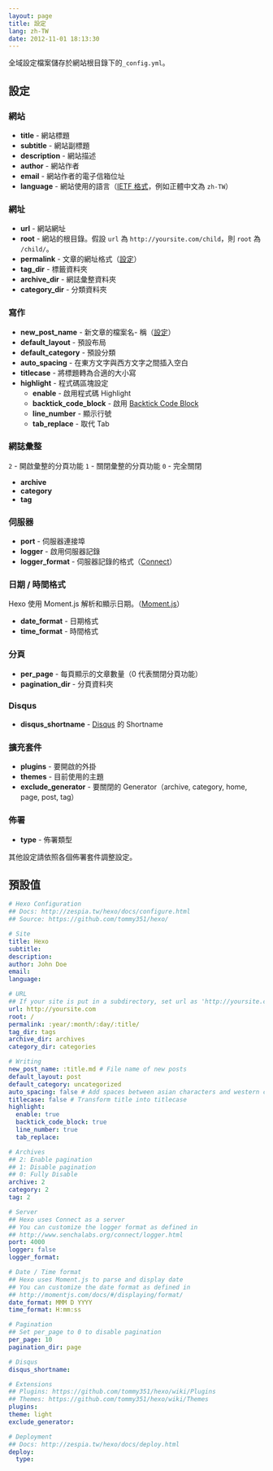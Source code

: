 ```yaml
---
layout: page
title: 設定
lang: zh-TW
date: 2012-11-01 18:13:30
---
```


全域設定檔案儲存於網站根目錄下的`_config.yml`。

## 設定

### 網站

- **title** - 網站標題
- **subtitle** - 網站副標題
- **description** - 網站描述
- **author** - 網站作者
- **email** - 網站作者的電子信箱位址
- **language** - 網站使用的語言（[IETF 格式][1]，例如正體中文為 `zh-TW`）

### 網址

- **url** - 網站網址
- **root** - 網站的根目錄。假設 `url` 為 `http://yoursite.com/child`，則 `root` 為 `/child/`。
- **permalink** - 文章的網址格式（[設定][2]）
- **tag_dir** - 標籤資料夾
- **archive_dir** - 網誌彙整資料夾
- **category_dir** - 分類資料夾

### 寫作

- **new_post_name** - 新文章的檔案名- 稱（[設定][7]）
- **default_layout** - 預設布局
- **default_category** - 預設分類
- **auto_spacing** - 在東方文字與西方文字之間插入空白
- **titlecase** - 將標題轉為合適的大小寫
- **highlight** - 程式碼區塊設定
  - **enable** - 啟用程式碼 Highlight
  - **backtick_code_block** - 啟用 [Backtick Code Block][6]
  - **line_number** - 顯示行號
  - **tab_replace** - 取代 Tab

### 網誌彙整

`2` - 開啟彙整的分頁功能
`1` - 關閉彙整的分頁功能
`0` - 完全關閉

- **archive**
- **category**
- **tag**

### 伺服器

- **port** - 伺服器連接埠
- **logger** - 啟用伺服器記錄
- **logger_format** - 伺服器記錄的格式（[Connect][3]）

### 日期 / 時間格式

Hexo 使用 Moment.js 解析和顯示日期。（[Moment.js][4]）

- **date_format** - 日期格式
- **time_format** - 時間格式

### 分頁

- **per_page** - 每頁顯示的文章數量（0 代表關閉分頁功能）
- **pagination_dir** - 分頁資料夾

### Disqus

- **disqus_shortname** - [Disqus][5] 的 Shortname

### 擴充套件

- **plugins** - 要開啟的外掛
- **themes** - 目前使用的主題
- **exclude_generator** - 要關閉的 Generator（archive, category, home, page, post, tag）

### 佈署

- **type** - 佈署類型

其他設定請依照各個佈署套件調整設定。

## 預設值

``` yaml
# Hexo Configuration
## Docs: http://zespia.tw/hexo/docs/configure.html
## Source: https://github.com/tommy351/hexo/

# Site
title: Hexo
subtitle:
description:
author: John Doe
email:
language:

# URL
## If your site is put in a subdirectory, set url as 'http://yoursite.com/child' and root as '/child/'
url: http://yoursite.com
root: /
permalink: :year/:month/:day/:title/
tag_dir: tags
archive_dir: archives
category_dir: categories

# Writing
new_post_name: :title.md # File name of new posts
default_layout: post
default_category: uncategorized
auto_spacing: false # Add spaces between asian characters and western characters
titlecase: false # Transform title into titlecase
highlight:
  enable: true
  backtick_code_block: true
  line_number: true
  tab_replace:

# Archives
## 2: Enable pagination
## 1: Disable pagination
## 0: Fully Disable
archive: 2
category: 2
tag: 2

# Server
## Hexo uses Connect as a server
## You can customize the logger format as defined in
## http://www.senchalabs.org/connect/logger.html
port: 4000
logger: false
logger_format:

# Date / Time format
## Hexo uses Moment.js to parse and display date
## You can customize the date format as defined in
## http://momentjs.com/docs/#/displaying/format/
date_format: MMM D YYYY
time_format: H:mm:ss

# Pagination
## Set per_page to 0 to disable pagination
per_page: 10
pagination_dir: page

# Disqus
disqus_shortname:

# Extensions
## Plugins: https://github.com/tommy351/hexo/wiki/Plugins
## Themes: https://github.com/tommy351/hexo/wiki/Themes
plugins:
theme: light
exclude_generator:

# Deployment
## Docs: http://zespia.tw/hexo/docs/deploy.html
deploy:
  type:
```

[1]: http://www.w3.org/International/articles/language-tags/
[2]: permalink.html
[3]: http://www.senchalabs.org/connect/logger.html
[4]: http://momentjs.com/docs/#/displaying/format/
[5]: http://disqus.com/
[6]: tag-plugins.html
[7]: writing.html